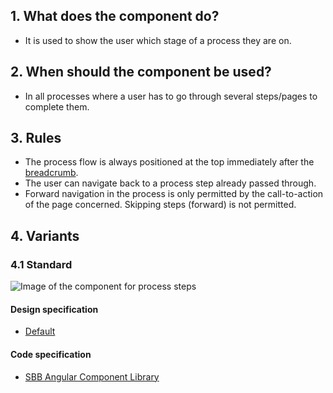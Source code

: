 ## 1. What does the component do?
* It is used to show the user which stage of a process they are on.

## 2. When should the component be used?
* In all processes where a user has to go through several steps/pages to complete them.

## 3. Rules
* The process flow is always positioned at the top immediately after the [breadcrumb](https://digital.sbb.ch/en/components/breadcrumb).
* The user can navigate back to a process step already passed through.
* Forward navigation in the process is only permitted by the call-to-action of the page concerned. Skipping steps (forward) is not permitted.

## 4. Variants
### 4.1 Standard
![Image of the component for process steps](https://raw.githubusercontent.com/sbb-design-systems/sbb-design-system/master/website/components/processflow/images/processflow_default.png 'class: image')

#### Design specification
* [Default](https://sbb.invisionapp.com/d/main#/console/15744722/328136685/inspect)

#### Code specification
* [SBB Angular Component Library](https://sbb-angular.app.sbb.ch/latest/content/processflow)